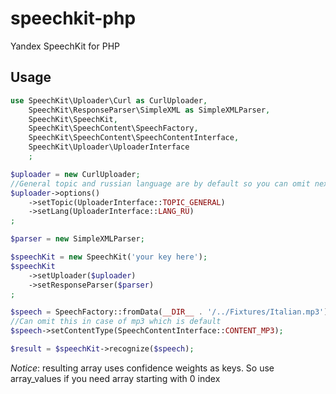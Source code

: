 speechkit-php
=============

Yandex SpeechKit for PHP


## Usage
```php
use SpeechKit\Uploader\Curl as CurlUploader,
    SpeechKit\ResponseParser\SimpleXML as SimpleXMLParser,
    SpeechKit\SpeechKit,
    SpeechKit\SpeechContent\SpeechFactory,
    SpeechKit\SpeechContent\SpeechContentInterface,
    SpeechKit\Uploader\UploaderInterface
    ;

$uploader = new CurlUploader;
//General topic and russian language are by default so you can omit next 4 lines
$uploader->options()
    ->setTopic(UploaderInterface::TOPIC_GENERAL)
    ->setLang(UploaderInterface::LANG_RU)
;

$parser = new SimpleXMLParser;

$speechKit = new SpeechKit('your key here');
$speechKit
    ->setUploader($uploader)
    ->setResponseParser($parser)
;

$speech = SpeechFactory::fromData(__DIR__ . '/../Fixtures/Italian.mp3');
//Can omit this in case of mp3 which is default
$speech->setContentType(SpeechContentInterface::CONTENT_MP3);

$result = $speechKit->recognize($speech);
```

*Notice*: resulting array uses confidence weights as keys. So use array_values if you need array starting with 0 index
